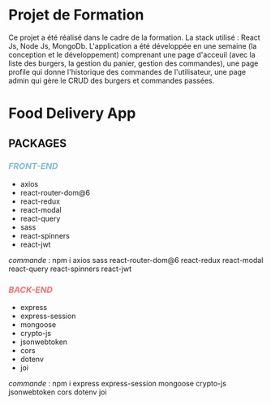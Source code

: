 # Projet de Formation

Ce projet a été réalisé dans le cadre de la formation. La stack utilisé : React Js, Node Js, MongoDb. L'application a été développée en une semaine (la conception et le développement) comprenant une page d'acceuil (avec la liste des burgers, la gestion du panier, gestion des commandes), une page profile qui donne l'historique des commandes de l'utilisateur, une page admin qui gère le CRUD des burgers et commandes passées. 

# Food Delivery App

## PACKAGES

### <span style="color: #7FBCD2">_FRONT-END_</span>

- axios
- react-router-dom@6
- react-redux
- react-modal
- react-query
- sass
- react-spinners
- react-jwt

_commande_ : npm i axios sass react-router-dom@6 react-redux react-modal react-query react-spinners react-jwt

### <span style="color: #EC7272">_BACK-END_</span>

- express
- express-session
- mongoose
- crypto-js
- jsonwebtoken
- cors
- dotenv
- joi

_commande_ : npm i express express-session mongoose crypto-js jsonwebtoken cors dotenv joi
